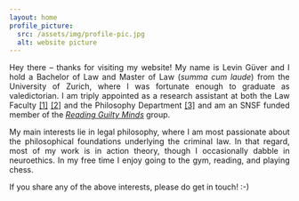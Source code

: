 ```yaml
---
layout: home
profile_picture:
  src: /assets/img/profile-pic.jpg
  alt: website picture
---
```




<p align="justify"> Hey there – thanks for visiting my website! My name is Levin Güver and I hold a Bachelor of Law and Master of Law (<i>summa cum laude</i>) from the University of Zurich, where I was fortunate enough to graduate as valedictorian. I am triply appointed as a research assistant at both the Law Faculty <a href="https://www.ius.uzh.ch/de/staff/professorships/alphabetical/mahlmann/team/Levin-G%C3%BCver.html">[1]</a> <a href="https://www.ius.uzh.ch/en/staff/professorships/alphabetical/summers/person.html">[2]</a> and the Philosophy Department <a href="https://www.philosophie.uzh.ch/de/seminar/people/research/ethics_schaber/guever.html">[3]</a> and am an SNSF funded member of the <a href="https://www.guiltymindslab.com/"><i>Reading Guilty Minds</i></a> group. <p>


<p align="justify"> My main interests lie in legal philosophy, where I am most passionate about the philosophical foundations underlying the criminal law. In that regard, most of my work is in action theory, though I occasionally dabble in neuroethics. In my free time I enjoy going to the gym, reading, and playing chess. </p>

<p align="justify">If you share any of the above interests, please do get in touch!  :-) </p>

